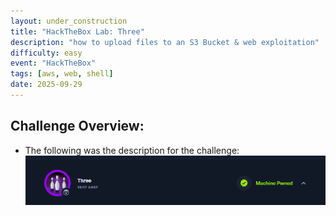 ```yaml
---
layout: under_construction
title: "HackTheBox Lab: Three"
description: "how to upload files to an S3 Bucket & web exploitation"
difficulty: easy
event: "HackTheBox"
tags: [aws, web, shell]
date: 2025-09-29
---
```


## Challenge Overview:
- The following was the description for the challenge:
    ![responder](/assets/img/htb-three.PNG)
